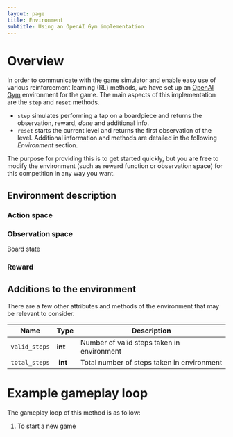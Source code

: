 ```yaml
---
layout: page
title: Environment
subtitle: Using an OpenAI Gym implementation
---
```



# Overview

In order to communicate with the game simulator and enable easy use of various reinforcement learning (RL) methods, we have set up an [OpenAI Gym](https://gym.openai.com/docs/) environment for the game.
The main aspects of this implementation are the `step` and `reset` methods.
* `step` simulates performing a tap on a boardpiece and returns the observation, reward, *done* and additional info.
* `reset` starts the current level and returns the first observation of the level.
Additional information and methods are detailed in the following *Environment* section.

The purpose for providing this is to get started quickly, but you are free to modify the environment (such as reward function or observation space) for this competition in any way you want.

## Environment description

### Action space


### Observation space

Board state

### Reward

## Additions to the environment
There are a few other attributes and methods of the environment that may be relevant to consider.

Name | Type | Description
--- | --- | ---
`valid_steps` | **int** | Number of valid steps taken in environment
`total_steps` | **int** | Total number of steps taken in environment


# Example gameplay loop
The gameplay loop of this method is as follow:
1. To start a new game
